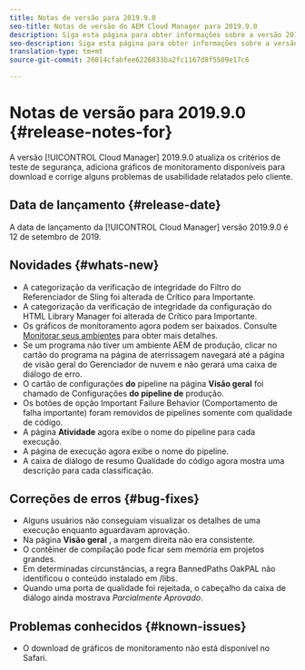 ```yaml
---
title: Notas de versão para 2019.9.0
seo-title: Notas de versão do AEM Cloud Manager para 2019.9.0
description: Siga esta página para obter informações sobre a versão 2019.9.0 do Cloud Manager.
seo-description: Siga esta página para obter informações sobre a versão 2019.9.0 do AEM Cloud Manager.
translation-type: tm+mt
source-git-commit: 26014cfabfee6226033ba2fc1167d8f5509e17c6

---
```


# Notas de versão para 2019.9.0 {#release-notes-for}

A versão [!UICONTROL Cloud Manager] 2019.9.0 atualiza os critérios de teste de segurança, adiciona gráficos de monitoramento disponíveis para download e corrige alguns problemas de usabilidade relatados pelo cliente.

## Data de lançamento {#release-date}

A data de lançamento da [!UICONTROL Cloud Manager] versão 2019.9.0 é 12 de setembro de 2019.

## Novidades {#whats-new}

* A categorização da verificação de integridade do Filtro do Referenciador de Sling foi alterada de Crítico para Importante.
* A categorização da verificação de integridade da configuração do HTML Library Manager foi alterada de Crítico para Importante.
* Os gráficos de monitoramento agora podem ser baixados. Consulte [Monitorar seus ambientes](monitor-your-environments.md) para obter mais detalhes.
* Se um programa não tiver um ambiente AEM de produção, clicar no cartão do programa na página de aterrissagem navegará até a página de visão geral do Gerenciador de nuvem e não gerará uma caixa de diálogo de erro.
* O cartão de configurações **do** pipeline na página **Visão geral** foi chamado de Configurações **do pipeline de** produção.
* Os botões de opção Important Failure Behavior (Comportamento de falha importante) foram removidos de pipelines somente com qualidade de código.
* A página **Atividade** agora exibe o nome do pipeline para cada execução.
* A página de execução agora exibe o nome do pipeline.
* A caixa de diálogo de resumo Qualidade do código agora mostra uma descrição para cada classificação.

## Correções de erros {#bug-fixes}

* Alguns usuários não conseguiam visualizar os detalhes de uma execução enquanto aguardavam aprovação.
* Na página **Visão geral** , a margem direita não era consistente.
* O contêiner de compilação pode ficar sem memória em projetos grandes.
* Em determinadas circunstâncias, a regra BannedPaths OakPAL não identificou o conteúdo instalado em /libs.
* Quando uma porta de qualidade foi rejeitada, o cabeçalho da caixa de diálogo ainda mostrava *Parcialmente Aprovado*.

## Problemas conhecidos {#known-issues}

* O download de gráficos de monitoramento não está disponível no Safari.
